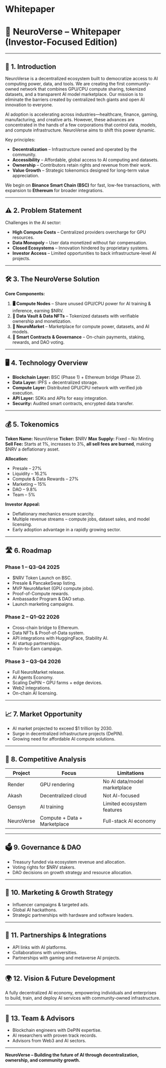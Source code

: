 # Whitepaper
# 🌌 NeuroVerse – Whitepaper (Investor-Focused Edition)

---

## 📜 1. Introduction

NeuroVerse is a decentralized ecosystem built to democratize access to AI computing power, data, and tools. We are creating the first community-owned network that combines GPU/CPU compute sharing, tokenized datasets, and a transparent AI model marketplace. Our mission is to eliminate the barriers created by centralized tech giants and open AI innovation to everyone.

AI adoption is accelerating across industries—healthcare, finance, gaming, manufacturing, and creative arts. However, these advances are concentrated in the hands of a few corporations that control data, models, and compute infrastructure. NeuroVerse aims to shift this power dynamic.

Key principles:

* **Decentralization** – Infrastructure owned and operated by the community.
* **Accessibility** – Affordable, global access to AI computing and datasets.
* **Ownership** – Contributors retain rights and revenue from their work.
* **Value Growth** – Strategic tokenomics designed for long-term value appreciation.

We begin on **Binance Smart Chain (BSC)** for fast, low-fee transactions, with expansion to **Ethereum** for broader integrations.

---

## ⚠️ 2. Problem Statement

Challenges in the AI sector:

* **High Compute Costs** – Centralized providers overcharge for GPU resources.
* **Data Monopoly** – User data monetized without fair compensation.
* **Closed Ecosystems** – Innovation hindered by proprietary systems.
* **Investor Access** – Limited opportunities to back infrastructure-level AI projects.

---

## 🛠 3. The NeuroVerse Solution

**Core Components:**

1. **🖥 Compute Nodes** – Share unused GPU/CPU power for AI training & inference, earning \$NRV.
2. **📂 Data Vault & Data NFTs** – Tokenized datasets with verifiable ownership and monetization.
3. **🛒 NeuroMarket** – Marketplace for compute power, datasets, and AI models.
4. **📜 Smart Contracts & Governance** – On-chain payments, staking, rewards, and DAO voting.

---

## 🖥 4. Technology Overview

* **Blockchain Layer:** BSC (Phase 1) + Ethereum bridge (Phase 2).
* **Data Layer:** IPFS + decentralized storage.
* **Compute Layer:** Distributed GPU/CPU network with verified job execution.
* **API Layer:** SDKs and APIs for easy integration.
* **Security:** Audited smart contracts, encrypted data transfer.

---

## 💰 5. Tokenomics

**Token Name:** NeuroVerse
**Ticker:** \$NRV
**Max Supply:** Fixed – No Minting
**Sell Fee:** Starts at 1%, increases to 3%, **all sell fees are burned**, making \$NRV a deflationary asset.

**Allocation:**

* Presale – 27%
* Liquidity – 16.2%
* Compute & Data Rewards – 27%
* Marketing – 15%
* DAO – 9.8%
* Team – 5%

**Investor Appeal:**

* Deflationary mechanics ensure scarcity.
* Multiple revenue streams – compute jobs, dataset sales, and model licensing.
* Early adoption advantage in a rapidly growing sector.

---

## 🛣 6. Roadmap

### **Phase 1 – Q3-Q4 2025**

* \$NRV Token Launch on BSC.
* Presale & PancakeSwap listing.
* MVP NeuroMarket (GPU compute jobs).
* Proof-of-Compute rewards.
* Ambassador Program & DAO setup.
* Launch marketing campaigns.

### **Phase 2 – Q1-Q2 2026**

* Cross-chain bridge to Ethereum.
* Data NFTs & Proof-of-Data system.
* API integrations with HuggingFace, Stability AI.
* AI startup partnerships.
* Train-to-Earn campaign.

### **Phase 3 – Q3-Q4 2026**

* Full NeuroMarket release.
* AI Agents Economy.
* Scaling DePIN – GPU farms + edge devices.
* Web2 integrations.
* On-chain AI licensing.

---

## 📈 7. Market Opportunity

* AI market projected to exceed \$1 trillion by 2030.
* Surge in decentralized infrastructure projects (DePIN).
* Growing need for affordable AI compute solutions.

---

## 🥇 8. Competitive Analysis

| Project    | Focus                        | Limitations                  |
| ---------- | ---------------------------- | ---------------------------- |
| Render     | GPU rendering                | No AI data/model marketplace |
| Akash      | Decentralized cloud          | Not AI-focused               |
| Gensyn     | AI training                  | Limited ecosystem features   |
| NeuroVerse | Compute + Data + Marketplace | Full-stack AI economy        |

---

## 🗳 9. Governance & DAO

* Treasury funded via ecosystem revenue and allocation.
* Voting rights for \$NRV stakers.
* DAO decisions on growth strategy and resource allocation.

---

## 📢 10. Marketing & Growth Strategy

* Influencer campaigns & targeted ads.
* Global AI hackathons.
* Strategic partnerships with hardware and software leaders.

---

## 🤝 11. Partnerships & Integrations

* API links with AI platforms.
* Collaborations with universities.
* Partnerships with gaming and metaverse AI projects.

---

## 🌍 12. Vision & Future Development

A fully decentralized AI economy, empowering individuals and enterprises to build, train, and deploy AI services with community-owned infrastructure.

---

## 👥 13. Team & Advisors

* Blockchain engineers with DePIN expertise.
* AI researchers with proven track records.
* Advisors from Web3 and AI sectors.

---

**NeuroVerse – Building the future of AI through decentralization, ownership, and community growth.**


